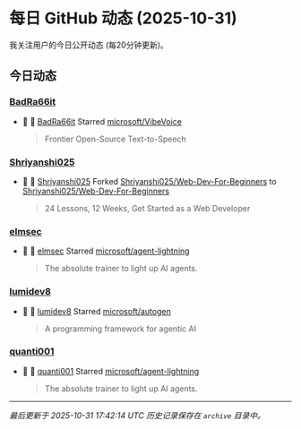 # 每日 GitHub 动态 (2025-10-31)

我关注用户的今日公开动态 (每20分钟更新)。

## 今日动态

### [BadRa66it](https://github.com/BadRa66it)
- 🌟 👤 [BadRa66it](https://github.com/BadRa66it) Starred [microsoft/VibeVoice](https://github.com/microsoft/VibeVoice)
  > Frontier Open-Source Text-to-Speech

### [Shriyanshi025](https://github.com/Shriyanshi025)
- 🍴 👤 [Shriyanshi025](https://github.com/Shriyanshi025) Forked [Shriyanshi025/Web-Dev-For-Beginners](https://github.com/Shriyanshi025/Web-Dev-For-Beginners) to [Shriyanshi025/Web-Dev-For-Beginners](https://github.com/Shriyanshi025/Web-Dev-For-Beginners)
  > 24 Lessons, 12 Weeks, Get Started as a Web Developer

### [elmsec](https://github.com/elmsec)
- 🌟 👤 [elmsec](https://github.com/elmsec) Starred [microsoft/agent-lightning](https://github.com/microsoft/agent-lightning)
  > The absolute trainer to light up AI agents.

### [lumidev8](https://github.com/lumidev8)
- 🌟 👤 [lumidev8](https://github.com/lumidev8) Starred [microsoft/autogen](https://github.com/microsoft/autogen)
  > A programming framework for agentic AI

### [quanti001](https://github.com/quanti001)
- 🌟 👤 [quanti001](https://github.com/quanti001) Starred [microsoft/agent-lightning](https://github.com/microsoft/agent-lightning)
  > The absolute trainer to light up AI agents.


---
*最后更新于 2025-10-31 17:42:14 UTC*
*历史记录保存在 `archive` 目录中。*

